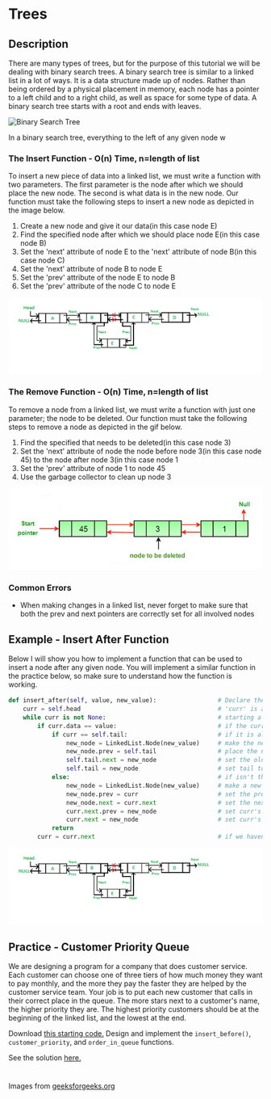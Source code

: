 # Trees

## Description
There are many types of trees, but for the purpose of this tutorial we will be dealing with binary search trees. A binary search tree is similar to a linked list in a lot of ways. It is a data structure made up of nodes. Rather than being ordered by a physical placement in memory, each node has a pointer to a left child and to a right child, as well as space for some type of data. A binary search tree starts with a root and ends with leaves.

![Binary Search Tree](images/bst1.png)

In a binary search tree, everything to the left of any given node w

### The Insert Function - O(n) Time, n=length of list
To insert a new piece of data into a linked list, we must write a function with two parameters. The first parameter is the node after which we should place the new node. The second is what data is in the new node. Our function must take the following steps to insert a new node as depicted in the image below.

1. Create a new node and give it our data(in this case node E)
2. Find the specified node after which we should place node E(in this case node B)
3. Set the 'next' attribute of node E to the 'next' attribute of node B(in this case node C)
4. Set the 'next' attribute of node B to node E
5. Set the 'prev' attribute of the node E to node B
6. Set the 'prev' attribute of the node C to node E

![Insert into Doubly Linked List](images/ll-insert.png)

### The Remove Function - O(n) Time, n=length of list
To remove a node from a linked list, we must write a function with just one parameter; the node to be deleted. Our function must take the following steps to remove a node as depicted in the gif below.

1. Find the specified that needs to be deleted(in this case node 3)
2. Set the 'next' attribute of node the node before node 3(in this case node 45) to the node after node 3(in this case node 1
3. Set the 'prev' attribute of node 1 to node 45
4. Use the garbage collector to clean up node 3

![Insert into Doubly Linked List](images/ll-delete.gif)

### Common Errors
- When making changes in a linked list, never forget to make sure that both the prev and next pointers are correctly set for all involved nodes

## Example - Insert After Function
Below I will show you how to implement a function that can be used to insert a node after any given node. You will implement a similar function in the practice below, so make sure to understand how the function is working.

```python
def insert_after(self, value, new_value):                 # Declare the function, parameters are the new value, and the value of the node it should be placed after
    curr = self.head                                      # 'curr' is a counter, start it at the beginning
    while curr is not None:                               # starting a loop as long as there is at least one thing in the list
        if curr.data == value:                            # if the current node is the value we're searching for
            if curr == self.tail:                         # if it is also the tail
                new_node = LinkedList.Node(new_value)     # make the new node
                new_node.prev = self.tail                 # place the new node at the end by setting it's prev to the old tail
                self.tail.next = new_node                 # set the old tail's next to the new node
                self.tail = new_node                      # set tail to be the new node since it is now at the end
            else:                                         # if isn't the tail
                new_node = LinkedList.Node(new_value)     # make a new node
                new_node.prev = curr                      # set the prev of new node to curr
                new_node.next = curr.next                 # set the next of new node to curr's next
                curr.next.prev = new_node                 # set curr's next's prev to be the new node
                curr.next = new_node                      # set curr's next to be the new node
            return
        curr = curr.next                                  # if we haven't matched curr yet, keep searching
```

![Here is a repeat of the image from earlier.](images/ll-insert.png)

## Practice - Customer Priority Queue
We are designing a program for a company that does customer service. Each customer can choose one of three tiers of how much money they want to pay monthly, and the more they pay the faster they are helped by the customer service team. Your job is to put each new customer that calls in their correct place in the queue. The more stars next to a customer's name, the higher priority they are. The highest priority customers should be at the beginning of the linked list, and the lowest at the end.

Download [this starting code.](practice-files/linked-list-practice.py) Design and implement the `insert_before()`, `customer_priority`, and `order_in_queue` functions.

See the solution [here.](practice-files/linked-list-solution.py)
#
Images from [geeksforgeeks.org](https://www.geeksforgeeks.org)
